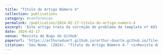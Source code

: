 ```yaml
---
title: "Título do Artigo Número 4"
collection: publications
category: #conferences
permalink: /publication/2024-02-17-titulo-do-artigo-numero-4
excerpt: 'Este artigo trata da correção do problema de template nº 693.'
date: 2024-02-17
venue: 'Revista de Bugs do GitHub'
paperurl: 'https://arthurwduart.github.io/arthur-duarte.github.io/files/artigo_infarto.pdf'
citation: 'Seu Nome. (2024). "Título do Artigo Número 4." <i>Revista de Bugs do GitHub</i>, 1(3).'
---
```



